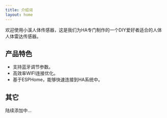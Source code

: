 ```yaml
---
title: 介绍词
layout: home
---
```


欢迎使用小溪人体传感器，这是我们为HA专门制作的一个DIY爱好者适合的人体人体雷达传感器。  

## 产品特色
- 支持蓝牙调节参数。
- 高效率WIFI连接优化。
- 基于ESPHome，能够快速连接到HA系统中。  

## 其它
陆续添加中...